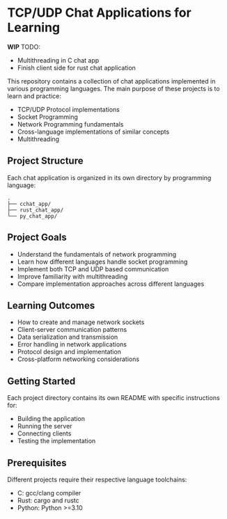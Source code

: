 # TCP/UDP Chat Applications for Learning

**WIP**
TODO:
- Multithreading in C chat app
- Finish client side for rust chat application

This repository contains a collection of chat applications implemented in various programming languages. The main purpose of these projects is to learn and practice:

- TCP/UDP Protocol implementations
- Socket Programming
- Network Programming fundamentals
- Cross-language implementations of similar concepts
- Multithreading

## Project Structure

Each chat application is organized in its own directory by programming language:

```
.
├── cchat_app/
├── rust_chat_app/
└── py_chat_app/
```

## Project Goals

- Understand the fundamentals of network programming
- Learn how different languages handle socket programming
- Implement both TCP and UDP based communication
- Improve familiarity with multithreading
- Compare implementation approaches across different languages

## Learning Outcomes

- How to create and manage network sockets
- Client-server communication patterns
- Data serialization and transmission
- Error handling in network applications
- Protocol design and implementation
- Cross-platform networking considerations

## Getting Started

Each project directory contains its own README with specific instructions for:
- Building the application
- Running the server
- Connecting clients
- Testing the implementation

## Prerequisites

Different projects require their respective language toolchains:
- C: gcc/clang compiler
- Rust: cargo and rustc
- Python: Python >=3.10
